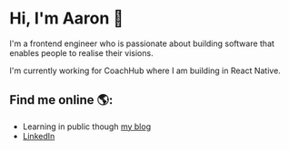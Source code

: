 # Hi, I'm Aaron 👋

I'm a frontend engineer who is passionate about building software that enables people to realise their visions.

I'm currently working for CoachHub where I am building in React Native.

## Find me online 🌎:

- Learning in public though <a href="https://www.aaron-thompson.dev/">my blog</a>
- <a href="https://www.linkedin.com/in/aaron-thompson-96382a79/">LinkedIn</a>

